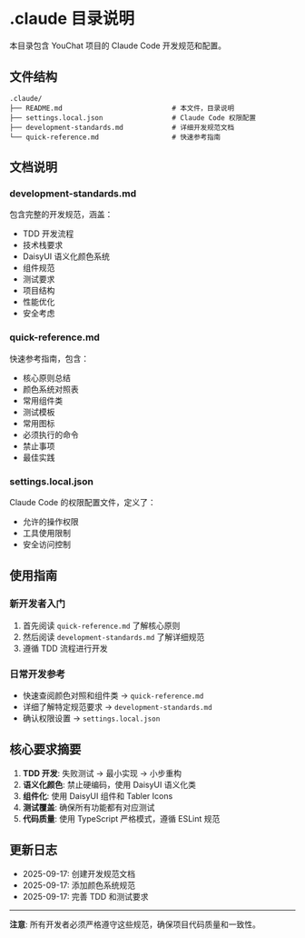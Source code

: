 # .claude 目录说明

本目录包含 YouChat 项目的 Claude Code 开发规范和配置。

## 文件结构

```
.claude/
├── README.md                           # 本文件，目录说明
├── settings.local.json                 # Claude Code 权限配置
├── development-standards.md            # 详细开发规范文档
└── quick-reference.md                  # 快速参考指南
```

## 文档说明

### development-standards.md
包含完整的开发规范，涵盖：
- TDD 开发流程
- 技术栈要求
- DaisyUI 语义化颜色系统
- 组件规范
- 测试要求
- 项目结构
- 性能优化
- 安全考虑

### quick-reference.md
快速参考指南，包含：
- 核心原则总结
- 颜色系统对照表
- 常用组件类
- 测试模板
- 常用图标
- 必须执行的命令
- 禁止事项
- 最佳实践

### settings.local.json
Claude Code 的权限配置文件，定义了：
- 允许的操作权限
- 工具使用限制
- 安全访问控制

## 使用指南

### 新开发者入门
1. 首先阅读 `quick-reference.md` 了解核心原则
2. 然后阅读 `development-standards.md` 了解详细规范
3. 遵循 TDD 流程进行开发

### 日常开发参考
- 快速查阅颜色对照和组件类 → `quick-reference.md`
- 详细了解特定规范要求 → `development-standards.md`
- 确认权限设置 → `settings.local.json`

## 核心要求摘要

1. **TDD 开发**: 失败测试 → 最小实现 → 小步重构
2. **语义化颜色**: 禁止硬编码，使用 DaisyUI 语义化类
3. **组件化**: 使用 DaisyUI 组件和 Tabler Icons
4. **测试覆盖**: 确保所有功能都有对应测试
5. **代码质量**: 使用 TypeScript 严格模式，遵循 ESLint 规范

## 更新日志

- 2025-09-17: 创建开发规范文档
- 2025-09-17: 添加颜色系统规范
- 2025-09-17: 完善 TDD 和测试要求

---

**注意**: 所有开发者必须严格遵守这些规范，确保项目代码质量和一致性。